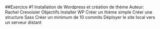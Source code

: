 ##Exercice #1
Installation de Wordpress et création de thème
Auteur: Rachel Crevoisier
Objectifs
Installer WP
Créer un thème simple
Créer une structure Sass
Créer un minimum de 10 commits
Déployer le site local vers un serveur distant
